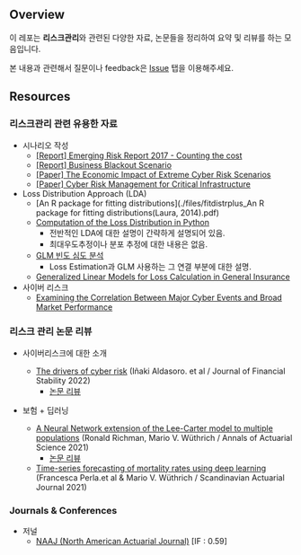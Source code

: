 ## Overview

이 레포는 **리스크관리**와 관련된 다양한 자료, 논문들을 정리하여 요약 및 리뷰를 하는 모음입니다.

본 내용과 관련해서 질문이나 feedback은 [Issue](https://github.com/keywoongbae/all-about-risk-management/issues) 탭을 이용해주세요.

## Resources

### 리스크관리 관련 유용한 자료

- 시나리오 작성
  - [[Report] Emerging Risk Report 2017 - Counting the cost](./files/emerging_risk_report_2017.pdf)
  - [[Report] Business Blackout Scenario](./files/business_blackout_scenario.pdf)
  - [[Paper] The Economic Impact of Extreme Cyber Risk Scenarios](./files/the_economic_impact_of_extreme_cyber_risk_scenarios.pdf)
  - [[Paper] Cyber Risk Management for Critical Infrastructure](./files/cyber_risk_management_for_critical_infrastructure.pdf)
- Loss Distribution Approach (LDA)
  - [An R package for fitting distributions](./files/fitdistrplus_An R package for fitting distributions(Laura, 2014).pdf)
  - [Computation of the Loss Distribution in Python](https://quantatrisk.com/2016/06/05/loss-distribution-operational-risk/)
    - 전반적인 LDA에 대한 설명이 간략하게 설명되어 있음.
    - 최대우도추정이나 분포 추정에 대한 내용은 없음.
  - [GLM 빈도 심도 분석](https://www.kiri.or.kr/pdf/%EC%97%B0%EA%B5%AC%EC%9E%90%EB%A3%8C/%EC%97%B0%EA%B5%AC%EB%B3%B4%EA%B3%A0%EC%84%9C/nre2018-16_02.pdf)
    - Loss Estimation과 GLM 사용하는 그 연결 부분에 대한 설명.
  - [Generalized Linear Models for Loss Calculation in General Insurance](./files/GLM_for_loss_calculation_in_GI.pdf)
- 사이버 리스크
  - [Examining the Correlation Between Major Cyber Events and Broad Market Performance](./files/Sep-2023-Cyber-Report-ILS-Publish.pdf)

### 리스크 관리 논문 리뷰

- 사이버리스크에 대한 소개
  - [The drivers of cyber risk](./files/Aldasoro_JFS_2022.pdf) (Iñaki Aldasoro. et al / Journal of Financial Stability 2022)
    - [논문 리뷰](./review/the_drivers_of_cyber_risk.md) 

- 보험 + 딥러닝
  - [A Neural Network extension of the Lee-Carter model to multiple populations](./files/Richman_and_Wuthrich_AAS_2021.pdf) (Ronald Richman, Mario V. Wüthrich / Annals of Actuarial Science 2021)
    - [논문 리뷰](https://newindow.tistory.com/319)
  - [Time-series forecasting of mortality rates using deep learning](./files/Perla_et_al_SAJ_2021.pdf) (Francesca Perla.et al & Mario V. Wüthrich / Scandinavian Actuarial Journal 2021)

### Journals & Conferences

- 저널
  - [NAAJ (North American Actuarial Journal)](https://www.tandfonline.com/toc/uaaj20/current) [IF : 0.59]

